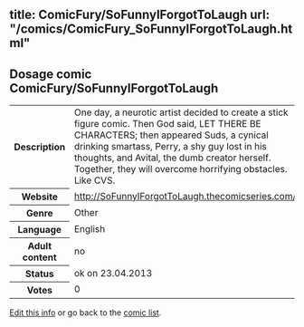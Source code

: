 title: ComicFury/SoFunnyIForgotToLaugh
url: "/comics/ComicFury_SoFunnyIForgotToLaugh.html"
---
Dosage comic ComicFury/SoFunnyIForgotToLaugh
-----------------------------------------

<p id="msg"></p>
<script type="text/javascript">
if (window.location.search === '?edit_info_mail=sent_ok') {
  var elem = document.getElementById("msg");
  elem.innerHTML = 'Edited information sucessfully sent.';
  elem.className = 'ok';
}
</script>
<table class="comicinfo">
<tr>
<th>Description</th><td>One day, a neurotic artist decided to create a stick figure comic. Then God said, LET THERE BE CHARACTERS; then appeared Suds, a cynical drinking smartass, Perry, a shy guy lost in his thoughts, and Avital, the dumb creator herself. Together, they will overcome horrifying obstacles. Like CVS.</td>
</tr>
<tr>
<th>Website</th><td><a href="http://SoFunnyIForgotToLaugh.thecomicseries.com/">http://SoFunnyIForgotToLaugh.thecomicseries.com/</a></td>
</tr>
<tr>
<th>Genre</th><td>Other</td>
</tr>
<tr>
<th>Language</th><td>English</td>
</tr>
<tr>
<th>Adult content</th><td>no</td>
</tr>
<tr>
<th>Status</th><td>ok on 23.04.2013</td>
</tr>
<tr>
<th>Votes</th><td>0</td>
</tr>
</table>

[Edit this info](ComicFury_SoFunnyIForgotToLaugh_edit.html) or go back to the [comic list](../comic-index.html).
